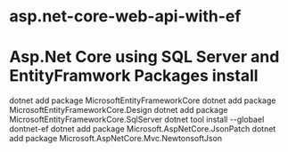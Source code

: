 # asp.net-core-web-api-with-ef
Asp.Net Core using SQL Server and EntityFramwork
Packages install
=================================================
dotnet add package MicrosoftEntityFrameworkCore
dotnet add package MicrosoftEntityFrameworkCore.Design
dotnet add package MicrosoftEntityFrameworkCore.SqlServer
dotnet tool install --globael dontnet-ef
dotnet add package Microsoft.AspNetCore.JsonPatch
dotnet add package Microsoft.AspNetCore.Mvc.NewtonsoftJson
